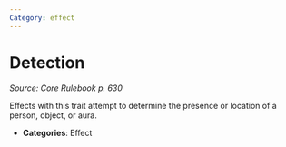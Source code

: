 ```yaml
---
Category: effect
---
```

# Detection  
*Source: Core Rulebook p. 630*  

Effects with this trait attempt to determine the presence or location of a person, object, or aura.

- **Categories**: Effect
